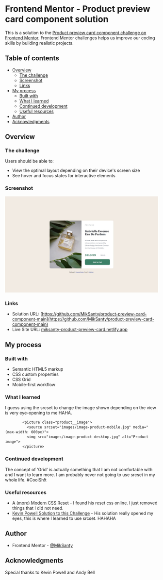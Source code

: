 # Frontend Mentor - Product preview card component solution

This is a solution to the [Product preview card component challenge on Frontend Mentor](https://www.frontendmentor.io/challenges/product-preview-card-component-GO7UmttRfa). Frontend Mentor challenges helps us improve our coding skills by building realistic projects.

## Table of contents

- [Overview](#overview)
  - [The challenge](#the-challenge)
  - [Screenshot](#screenshot)
  - [Links](#links)
- [My process](#my-process)
  - [Built with](#built-with)
  - [What I learned](#what-i-learned)
  - [Continued development](#continued-development)
  - [Useful resources](#useful-resources)
- [Author](#author)
- [Acknowledgments](#acknowledgments)

## Overview

### The challenge

Users should be able to:

- View the optimal layout depending on their device's screen size
- See hover and focus states for interactive elements

### Screenshot

![](/screenshots/desktop-design.jpeg)

### Links

- Solution URL: [https://github.com/MikSanty/product-preview-card-component-main](https://github.com/MikSanty/product-preview-card-component-main)
- Live Site URL: [miksanty-product-preview-card.netlify.app](miksanty-product-preview-card.netlify.app)

## My process

### Built with

- Semantic HTML5 markup
- CSS custom properties
- CSS Grid
- Mobile-first workflow

### What I learned

I guess using the srcset to change the image shown depending on the view is very eye-opening to me HAHA.

```
        <picture class="product__image">
          <source srcset="images/image-product-mobile.jpg" media="(max-width: 600px)">
          <img src="images/image-product-desktop.jpg" alt="Product image">
        </picture>
```

### Continued development

The concept of 'Grid' is actually something that I am not comfortable with and I want to learn more.
I am probably never not going to use srcset in my whole life. #CoolSh!t

### Useful resources

- [A (more) Modern CSS Reset](https://andy-bell.co.uk/a-more-modern-css-reset/) - I found his reset css online. I just removed things that I did not need.
- [Kevin Powell Solution to this Challenge](https://www.youtube.com/watch?v=B2WL6KkqhLQ) - His solution really opened my eyes, this is where I learned to use srcset. HAHAHA

## Author

- Frontend Mentor - [@MikSanty](https://www.frontendmentor.io/profile/MikSanty)

## Acknowledgments

Special thanks to Kevin Powell and Andy Bell
